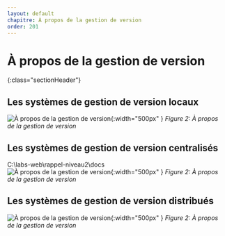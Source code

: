 ```yaml
---
layout: default
chapitre: À propos de la gestion de version
order: 201
---
```

# À propos de la gestion de version
{:class="sectionHeader"}
## Les systèmes de gestion de version locaux
![À propos de la gestion de version](/rappel-niveau2/git-Démarrage-rapide\À-propos-de-la-gestion-de-version\images\chapitre1.png){:width="500px" }
*Figure 2: À propos de la gestion de version*

<!-- new slide -->
## Les systèmes de gestion de version centralisés
C:\labs-web\rappel-niveau2\docs\
![À propos de la gestion de version](/rappel-niveau2/git-Démarrage-rapide\À-propos-de-la-gestion-de-version\images\chapitre2.png){:width="500px" }
*Figure 2: À propos de la gestion de version*


<!-- new slide -->
## Les systèmes de gestion de version distribués
![À propos de la gestion de version](/rappel-niveau2/git-Démarrage-rapide\À-propos-de-la-gestion-de-version\images\chapitre3.png){:width="500px" }
*Figure 2: À propos de la gestion de version*

<!-- new slide -->